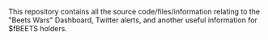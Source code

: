 This repository contains all the source code/files/information relating to the "Beets Wars" Dashboard, Twitter alerts, and another useful information for $fBEETS holders.
